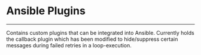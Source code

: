 # Ansible Plugins
-----------------

Contains custom plugins that can be integrated into Ansible. Currently holds the callback plugin which has been modified 
to hide/suppress certain messages during failed retries in a loop-execution. 

